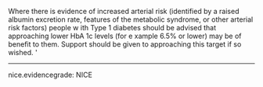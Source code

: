 Where there is evidence of increased arterial risk (identified by a raised albumin excretion rate, features of the metabolic syndrome, or other arterial risk factors) people w ith Type 1 diabetes should be advised that approaching lower HbA 1c levels (for e xample 6.5% or lower) may be of benefit to them. Support should be given to approaching this target if so wished.
'

---
 nice.evidencegrade: NICE
